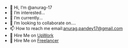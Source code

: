 - 👋 Hi, I’m @anurag-17
- 👀 I’m interested...
- 🌱 I’m currently...
- 💞️ I’m looking to collaborate on....
- 📫 How to reach me email:anurag.pandey17@gmail.com
- 👋 Hire Me on [UpWork](https://www.upwork.com/freelancers/~011ae84939c9dab54c/)
- 👋 Hire Me on [Freelancer](https://www.freelancer.com/u/anurag17)

